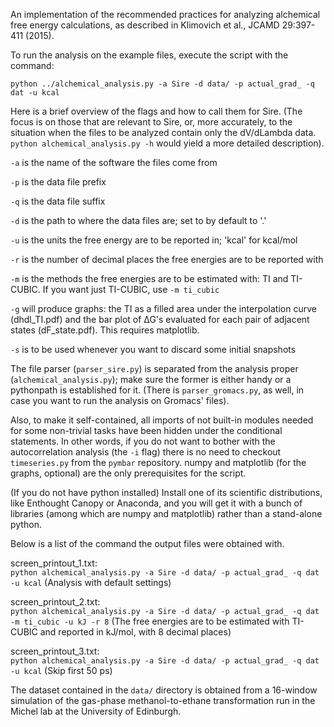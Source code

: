 An implementation of the recommended practices for analyzing alchemical free energy calculations, as described in Klimovich et al., JCAMD 29:397-411 (2015).

To run the analysis on the example files, execute the script with the command:

`python ../alchemical_analysis.py -a Sire -d data/ -p actual_grad_ -q dat -u kcal`

Here is a brief overview of the flags and how to call them for Sire. (The focus is on those that are relevant to Sire, or, more accurately, to the situation when the files to be analyzed contain only the dV/dLambda data.  
`python alchemical_analysis.py -h` would yield a more detailed description).

`-a` is the name of the software the files come from

`-p` is the data file prefix

`-q` is the data file suffix

`-d` is the path to where the data files are; set to by default to '.'

`-u` is the units the free energy are to be reported in; 'kcal' for kcal/mol

`-r` is the number of decimal places the free energies are to be reported with

`-m` is the methods the free energies are to be estimated with: TI and TI-CUBIC. 
If you want just TI-CUBIC, use `-m ti_cubic`

`-g` will produce graphs: the TI as a filled area under the interpolation curve (dhdl_TI.pdf) and the bar plot of ∆G's evaluated for each pair of adjacent states (dF_state.pdf). This requires matplotlib.

`-s` is to be used whenever you want to discard some initial snapshots

The file parser (`parser_sire.py`) is separated from the analysis proper (`alchemical_analysis.py`); make sure the former is either handy or a pythonpath is established for it. (There is `parser_gromacs.py`, as well, in case you want to run the analysis on Gromacs' files).

Also, to make it self-contained, all imports of not built-in modules needed for some non-trivial tasks have been hidden under the conditional statements. In other words, if you do not want to bother with the autocorrelation analysis (the `-i` flag) there is no need to checkout `timeseries.py` from the `pymbar` repository. numpy and matplotlib (for the graphs, optional) are the only prerequisites for the script.

(If you do not have python installed) Install one of its scientific distributions, like Enthought Canopy or Anaconda, and you will get it with a bunch of libraries (among which are numpy and matplotlib) rather than a stand-alone python.

Below is a list of the command the output files were obtained with.

screen_printout_1.txt:   
`python alchemical_analysis.py -a Sire -d data/ -p actual_grad_ -q dat -u kcal`
(Analysis with default settings)

screen_printout_2.txt:   
`python alchemical_analysis.py -a Sire -d data/ -p actual_grad_ -q dat -m ti_cubic -u kJ -r 8`
(The free energies are to be estimated with TI-CUBIC and reported in kJ/mol, with 8 decimal places)

screen_printout_3.txt:   
`python alchemical_analysis.py -a Sire -d data/ -p actual_grad_ -q dat -u kcal`
(Skip first 50 ps)

The dataset contained in the `data/` directory is obtained from a 16-window simulation of the gas-phase methanol-to-ethane transformation run in the Michel lab at the University of Edinburgh.
